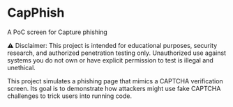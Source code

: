 # CapPhish
A PoC screen for Capture phishing 

⚠️ Disclaimer: This project is intended for educational purposes, security research, and authorized penetration testing only. Unauthorized use against systems you do not own or have explicit permission to test is illegal and unethical.

This project simulates a phishing page that mimics a CAPTCHA verification screen. Its goal is to demonstrate how attackers might use fake CAPTCHA challenges to trick users into running code.
